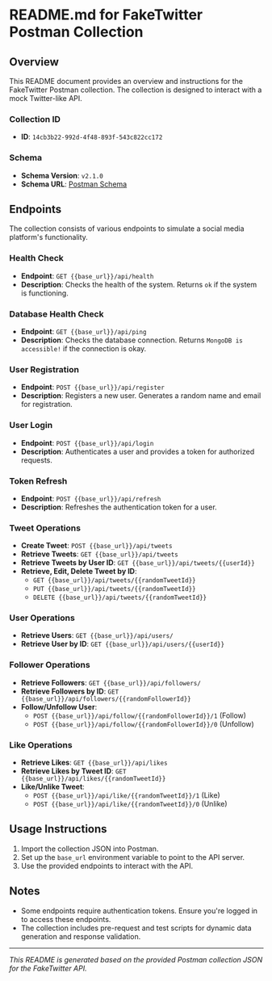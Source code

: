 # README.md for FakeTwitter Postman Collection

## Overview
This README document provides an overview and instructions for the FakeTwitter Postman collection. The collection is designed to interact with a mock Twitter-like API.

### Collection ID
- **ID**: `14cb3b22-992d-4f48-893f-543c822cc172`

### Schema
- **Schema Version**: `v2.1.0`
- **Schema URL**: [Postman Schema](https://schema.getpostman.com/json/collection/v2.1.0/collection.json)

## Endpoints
The collection consists of various endpoints to simulate a social media platform's functionality.

### Health Check
- **Endpoint**: `GET {{base_url}}/api/health`
- **Description**: Checks the health of the system. Returns `ok` if the system is functioning.

### Database Health Check
- **Endpoint**: `GET {{base_url}}/api/ping`
- **Description**: Checks the database connection. Returns `MongoDB is accessible!` if the connection is okay.

### User Registration
- **Endpoint**: `POST {{base_url}}/api/register`
- **Description**: Registers a new user. Generates a random name and email for registration.

### User Login
- **Endpoint**: `POST {{base_url}}/api/login`
- **Description**: Authenticates a user and provides a token for authorized requests.

### Token Refresh
- **Endpoint**: `POST {{base_url}}/api/refresh`
- **Description**: Refreshes the authentication token for a user.

### Tweet Operations
- **Create Tweet**: `POST {{base_url}}/api/tweets`
- **Retrieve Tweets**: `GET {{base_url}}/api/tweets`
- **Retrieve Tweets by User ID**: `GET {{base_url}}/api/tweets/{{userId}}`
- **Retrieve, Edit, Delete Tweet by ID**: 
  - `GET {{base_url}}/api/tweets/{{randomTweetId}}`
  - `PUT {{base_url}}/api/tweets/{{randomTweetId}}`
  - `DELETE {{base_url}}/api/tweets/{{randomTweetId}}`

### User Operations
- **Retrieve Users**: `GET {{base_url}}/api/users/`
- **Retrieve User by ID**: `GET {{base_url}}/api/users/{{userId}}`

### Follower Operations
- **Retrieve Followers**: `GET {{base_url}}/api/followers/`
- **Retrieve Followers by ID**: `GET {{base_url}}/api/followers/{{randomFollowerId}}`
- **Follow/Unfollow User**: 
  - `POST {{base_url}}/api/follow/{{randomFollowerId}}/1` (Follow)
  - `POST {{base_url}}/api/follow/{{randomFollowerId}}/0` (Unfollow)

### Like Operations
- **Retrieve Likes**: `GET {{base_url}}/api/likes`
- **Retrieve Likes by Tweet ID**: `GET {{base_url}}/api/likes/{{randomTweetId}}`
- **Like/Unlike Tweet**: 
  - `POST {{base_url}}/api/like/{{randomTweetId}}/1` (Like)
  - `POST {{base_url}}/api/like/{{randomTweetId}}/0` (Unlike)

## Usage Instructions
1. Import the collection JSON into Postman.
2. Set up the `base_url` environment variable to point to the API server.
3. Use the provided endpoints to interact with the API.

## Notes
- Some endpoints require authentication tokens. Ensure you're logged in to access these endpoints.
- The collection includes pre-request and test scripts for dynamic data generation and response validation.

---

*This README is generated based on the provided Postman collection JSON for the FakeTwitter API.*